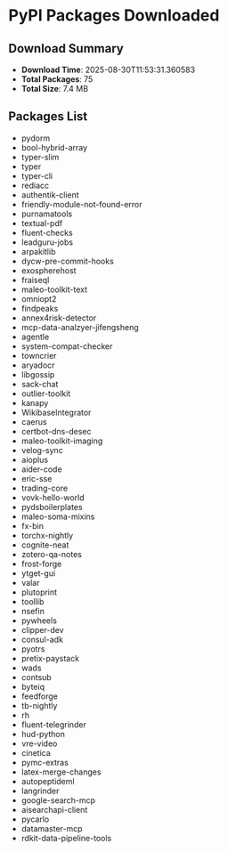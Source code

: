 # PyPI Packages Downloaded

## Download Summary
- **Download Time**: 2025-08-30T11:53:31.360583
- **Total Packages**: 75
- **Total Size**: 7.4 MB

## Packages List
- pydorm
- bool-hybrid-array
- typer-slim
- typer
- typer-cli
- rediacc
- authentik-client
- friendly-module-not-found-error
- purnamatools
- textual-pdf
- fluent-checks
- leadguru-jobs
- arpakitlib
- dycw-pre-commit-hooks
- exospherehost
- fraiseql
- maleo-toolkit-text
- omniopt2
- findpeaks
- annex4risk-detector
- mcp-data-analzyer-jifengsheng
- agentle
- system-compat-checker
- towncrier
- aryadocr
- libgossip
- sack-chat
- outlier-toolkit
- kanapy
- WikibaseIntegrator
- caerus
- certbot-dns-desec
- maleo-toolkit-imaging
- velog-sync
- aioplus
- aider-code
- eric-sse
- trading-core
- vovk-hello-world
- pydsboilerplates
- maleo-soma-mixins
- fx-bin
- torchx-nightly
- cognite-neat
- zotero-qa-notes
- frost-forge
- ytget-gui
- valar
- plutoprint
- toollib
- nsefin
- pywheels
- clipper-dev
- consul-adk
- pyotrs
- pretix-paystack
- wads
- contsub
- byteiq
- feedforge
- tb-nightly
- rh
- fluent-telegrinder
- hud-python
- vre-video
- cinetica
- pymc-extras
- latex-merge-changes
- autopeptideml
- langrinder
- google-search-mcp
- aisearchapi-client
- pycarlo
- datamaster-mcp
- rdkit-data-pipeline-tools
